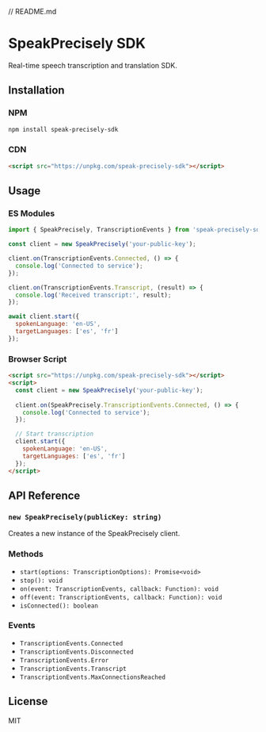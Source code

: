 // README.md
# SpeakPrecisely SDK

Real-time speech transcription and translation SDK.

## Installation

### NPM
```bash
npm install speak-precisely-sdk
```

### CDN
```html
<script src="https://unpkg.com/speak-precisely-sdk"></script>
```

## Usage

### ES Modules
```javascript
import { SpeakPrecisely, TranscriptionEvents } from 'speak-precisely-sdk';

const client = new SpeakPrecisely('your-public-key');

client.on(TranscriptionEvents.Connected, () => {
  console.log('Connected to service');
});

client.on(TranscriptionEvents.Transcript, (result) => {
  console.log('Received transcript:', result);
});

await client.start({
  spokenLanguage: 'en-US',
  targetLanguages: ['es', 'fr']
});
```

### Browser Script
```html
<script src="https://unpkg.com/speak-precisely-sdk"></script>
<script>
  const client = new SpeakPrecisely('your-public-key');
  
  client.on(SpeakPrecisely.TranscriptionEvents.Connected, () => {
    console.log('Connected to service');
  });

  // Start transcription
  client.start({
    spokenLanguage: 'en-US',
    targetLanguages: ['es', 'fr']
  });
</script>
```

## API Reference

### `new SpeakPrecisely(publicKey: string)`
Creates a new instance of the SpeakPrecisely client.

### Methods
- `start(options: TranscriptionOptions): Promise<void>`
- `stop(): void`
- `on(event: TranscriptionEvents, callback: Function): void`
- `off(event: TranscriptionEvents, callback: Function): void`
- `isConnected(): boolean`

### Events
- `TranscriptionEvents.Connected`
- `TranscriptionEvents.Disconnected`
- `TranscriptionEvents.Error`
- `TranscriptionEvents.Transcript`
- `TranscriptionEvents.MaxConnectionsReached`

## License

MIT
